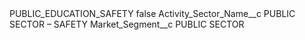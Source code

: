 <?xml version="1.0" encoding="UTF-8"?>
<CustomMetadata xmlns="http://soap.sforce.com/2006/04/metadata" xmlns:xsi="http://www.w3.org/2001/XMLSchema-instance" xmlns:xsd="http://www.w3.org/2001/XMLSchema">
    <label>PUBLIC_EDUCATION_SAFETY</label>
    <protected>false</protected>
    <values>
        <field>Activity_Sector_Name__c</field>
        <value xsi:type="xsd:string">PUBLIC SECTOR – SAFETY</value>
    </values>
    <values>
        <field>Market_Segment__c</field>
        <value xsi:type="xsd:string">PUBLIC SECTOR</value>
    </values>
</CustomMetadata>
